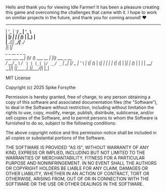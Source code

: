 Hello and thank you for viewing Idle Farmer! It has been a pleasure creating this game and overcoming the challenges that came with it.
I hope to work on similiar projects in the future, and thank you for coming around! ❤️

 _ __  _ __ ___  _ __                                
| '_ \| '__/ _ \| '_ \                               
| |_) | | | (_) | |_) |                              
| .__/|_|  \___/| .__/                               
|_|             |_|                                  
               _ _  __ _           _   _             
  ___ ___   __| (_)/ _(_) ___ __ _| |_(_) ___  _ __  
 / __/ _ \ / _` | | |_| |/ __/ _` | __| |/ _ \| '_ \ 
| (_| (_) | (_| | |  _| | (_| (_| | |_| | (_) | | | |
 \___\___/ \__,_|_|_| |_|\___\__,_|\__|_|\___/|_| |_|

 MIT License

Copyright (c) 2025 Spike Forsythe

Permission is hereby granted, free of charge, to any person obtaining a copy
of this software and associated documentation files (the "Software"), to deal
in the Software without restriction, including without limitation the rights
to use, copy, modify, merge, publish, distribute, sublicense, and/or sell
copies of the Software, and to permit persons to whom the Software is
furnished to do so, subject to the following conditions:

The above copyright notice and this permission notice shall be included in all
copies or substantial portions of the Software.

THE SOFTWARE IS PROVIDED "AS IS", WITHOUT WARRANTY OF ANY KIND, EXPRESS OR
IMPLIED, INCLUDING BUT NOT LIMITED TO THE WARRANTIES OF MERCHANTABILITY,
FITNESS FOR A PARTICULAR PURPOSE AND NONINFRINGEMENT. IN NO EVENT SHALL THE
AUTHORS OR COPYRIGHT HOLDERS BE LIABLE FOR ANY CLAIM, DAMAGES OR OTHER
LIABILITY, WHETHER IN AN ACTION OF CONTRACT, TORT OR OTHERWISE, ARISING FROM,
OUT OF OR IN CONNECTION WITH THE SOFTWARE OR THE USE OR OTHER DEALINGS IN THE
SOFTWARE.
